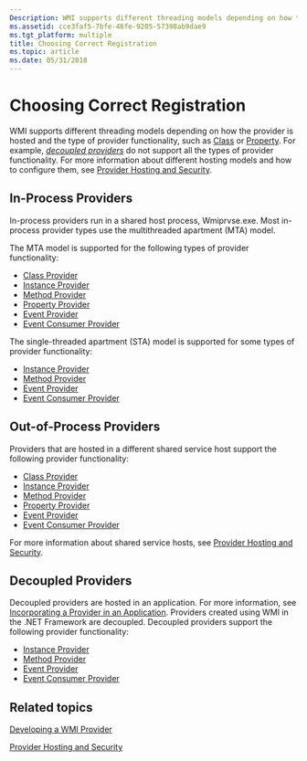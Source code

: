 ```yaml
---
Description: WMI supports different threading models depending on how the provider is hosted and the type of provider functionality, such as Class or Property.
ms.assetid: cce3faf5-7bfe-46fe-9205-57398ab9dae9
ms.tgt_platform: multiple
title: Choosing Correct Registration
ms.topic: article
ms.date: 05/31/2018
---
```


# Choosing Correct Registration

WMI supports different threading models depending on how the provider is hosted and the type of provider functionality, such as [Class](writing-a-class-provider.md) or [Property](writing-a-property-provider.md). For example, [*decoupled providers*](gloss-d.md) do not support all the types of provider functionality. For more information about different hosting models and how to configure them, see [Provider Hosting and Security](provider-hosting-and-security.md).

## In-Process Providers

In-process providers run in a shared host process, Wmiprvse.exe. Most in-process provider types use the multithreaded apartment (MTA) model.

The MTA model is supported for the following types of provider functionality:

-   [Class Provider](writing-a-class-provider.md)
-   [Instance Provider](writing-an-instance-provider.md)
-   [Method Provider](writing-a-method-provider.md)
-   [Property Provider](writing-a-property-provider.md)
-   [Event Provider](writing-an-event-provider.md)
-   [Event Consumer Provider](writing-an-event-consumer-provider.md)

The single-threaded apartment (STA) model is supported for some types of provider functionality:

-   [Instance Provider](writing-an-instance-provider.md)
-   [Method Provider](writing-a-method-provider.md)
-   [Event Provider](writing-an-event-provider.md)
-   [Event Consumer Provider](writing-an-event-consumer-provider.md)

## Out-of-Process Providers

Providers that are hosted in a different shared service host support the following provider functionality:

-   [Class Provider](writing-a-class-provider.md)
-   [Instance Provider](writing-an-instance-provider.md)
-   [Method Provider](writing-a-method-provider.md)
-   [Property Provider](writing-a-property-provider.md)
-   [Event Provider](writing-an-event-provider.md)
-   [Event Consumer Provider](writing-an-event-consumer-provider.md)

For more information about shared service hosts, see [Provider Hosting and Security](provider-hosting-and-security.md).

## Decoupled Providers

Decoupled providers are hosted in an application. For more information, see [Incorporating a Provider in an Application](incorporating-a-provider-in-an-application.md). Providers created using WMI in the .NET Framework are decoupled. Decoupled providers support the following provider functionality:

-   [Instance Provider](writing-an-instance-provider.md)
-   [Method Provider](writing-a-method-provider.md)
-   [Event Provider](writing-an-event-provider.md)
-   [Event Consumer Provider](writing-an-event-consumer-provider.md)

## Related topics

<dl> <dt>

[Developing a WMI Provider](developing-a-wmi-provider.md)
</dt> <dt>

[Provider Hosting and Security](provider-hosting-and-security.md)
</dt> </dl>

 

 



